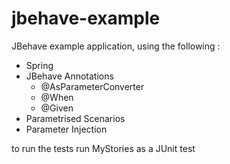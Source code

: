 jbehave-example
===============

JBehave example application, using the following :
 
 - Spring 
 - JBehave Annotations
 	- @AsParameterConverter
 	- @When
 	- @Given
 - Parametrised Scenarios
 - Parameter Injection
 
 to run the tests run MyStories as a JUnit test

